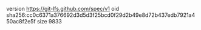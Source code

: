 version https://git-lfs.github.com/spec/v1
oid sha256:cc0c6371a376692d3d5d3f25bcd0f29d2b49e8d72b437edb7921a450ac8f2e5f
size 9833
